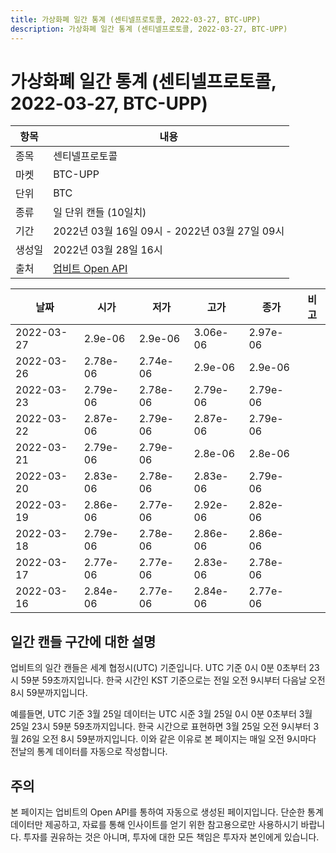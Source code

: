 ```yaml
---
title: 가상화폐 일간 통계 (센티넬프로토콜, 2022-03-27, BTC-UPP)
description: 가상화폐 일간 통계 (센티넬프로토콜, 2022-03-27, BTC-UPP)
---
```



가상화폐 일간 통계 (센티넬프로토콜, 2022-03-27, BTC-UPP)
===

|항목|내용|
|--|--|
|종목|센티넬프로토콜|
|마켓|BTC-UPP|
|단위|BTC|
|종류|일 단위 캔들 (10일치)|
|기간|2022년 03월 16일 09시 - 2022년 03월 27일 09시|
|생성일|2022년 03월 28일 16시|
|출처|[업비트 Open API](https://docs.upbit.com)|


|날짜|시가|저가|고가|종가|비고|
|--|--|--|--|--|--|
|2022-03-27|2.9e-06|2.9e-06|3.06e-06|2.97e-06|    |
|2022-03-26|2.78e-06|2.74e-06|2.9e-06|2.9e-06|    |
|2022-03-23|2.79e-06|2.78e-06|2.79e-06|2.79e-06|    |
|2022-03-22|2.87e-06|2.79e-06|2.87e-06|2.79e-06|    |
|2022-03-21|2.79e-06|2.79e-06|2.8e-06|2.8e-06|    |
|2022-03-20|2.83e-06|2.78e-06|2.83e-06|2.79e-06|    |
|2022-03-19|2.86e-06|2.77e-06|2.92e-06|2.82e-06|    |
|2022-03-18|2.79e-06|2.78e-06|2.86e-06|2.86e-06|    |
|2022-03-17|2.77e-06|2.77e-06|2.83e-06|2.78e-06|    |
|2022-03-16|2.84e-06|2.77e-06|2.84e-06|2.77e-06|    |


일간 캔들 구간에 대한 설명
---


업비트의 일간 캔들은 세계 협정시(UTC) 기준입니다. 
UTC 기준 0시 0분 0초부터 23시 59분 59초까지입니다. 
한국 시간인 KST 기준으로는 전일 오전 9시부터 다음날 오전 8시 59분까지입니다. 


예를들면, UTC 기준 3월 25일 데이터는 UTC 시준 3월 25일 0시 0분 0초부터 3월 25일 23시 59분 59초까지입니다. 
한국 시간으로 표현하면 3월 25일 오전 9시부터 3월 26일 오전 8시 59분까지입니다. 
이와 같은 이유로 본 페이지는 매일 오전 9시마다 전날의 통계 데이터를 자동으로 작성합니다. 


주의
---


본 페이지는 업비트의 Open API를 통하여 자동으로 생성된 페이지입니다. 
단순한 통계 데이터만 제공하고, 자료를 통해 인사이트를 얻기 위한 참고용으로만 사용하시기 바랍니다. 
투자를 권유하는 것은 아니며, 투자에 대한 모든 책임은 투자자 본인에게 있습니다. 
